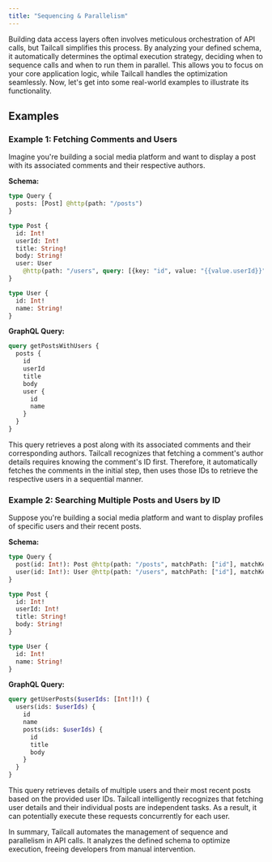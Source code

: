 ```yaml
---
title: "Sequencing & Parallelism"
---
```


Building data access layers often involves meticulous orchestration of API calls, but Tailcall simplifies this process. By analyzing your defined schema, it automatically determines the optimal execution strategy, deciding when to sequence calls and when to run them in parallel. This allows you to focus on your core application logic, while Tailcall handles the optimization seamlessly. Now, let's get into some real-world examples to illustrate its functionality.

## Examples

### Example 1: Fetching Comments and Users

Imagine you're building a social media platform and want to display a post with its associated comments and their respective authors.

**Schema:**

```graphql
type Query {
  posts: [Post] @http(path: "/posts")
}

type Post {
  id: Int!
  userId: Int!
  title: String!
  body: String!
  user: User
    @http(path: "/users", query: [{key: "id", value: "{{value.userId}}"}], matchPath: ["id"], matchKey: "userId")
}

type User {
  id: Int!
  name: String!
}
```

**GraphQL Query:**

```graphql
query getPostsWithUsers {
  posts {
    id
    userId
    title
    body
    user {
      id
      name
    }
  }
}
```

This query retrieves a post along with its associated comments and their corresponding authors. Tailcall recognizes that fetching a comment's author details requires knowing the comment's ID first. Therefore, it automatically fetches the comments in the initial step, then uses those IDs to retrieve the respective users in a sequential manner.

### Example 2: Searching Multiple Posts and Users by ID

Suppose you're building a social media platform and want to display profiles of specific users and their recent posts.

**Schema:**

```graphql
type Query {
  post(id: Int!): Post @http(path: "/posts", matchPath: ["id"], matchKey: "id")
  user(id: Int!): User @http(path: "/users", matchPath: ["id"], matchKey: "id")
}

type Post {
  id: Int!
  userId: Int!
  title: String!
  body: String!
}

type User {
  id: Int!
  name: String!
}
```

**GraphQL Query:**

```graphql
query getUserPosts($userIds: [Int!]!) {
  users(ids: $userIds) {
    id
    name
    posts(ids: $userIds) {
      id
      title
      body
    }
  }
}
```

This query retrieves details of multiple users and their most recent posts based on the provided user IDs. Tailcall intelligently recognizes that fetching user details and their individual posts are independent tasks. As a result, it can potentially execute these requests concurrently for each user.

In summary, Tailcall automates the management of sequence and parallelism in API calls. It analyzes the defined schema to optimize execution, freeing developers from manual intervention.
